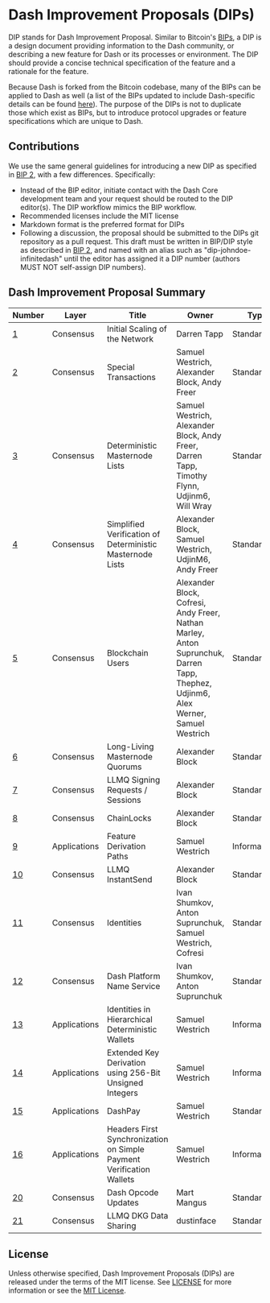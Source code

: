 # Dash Improvement Proposals (DIPs)

DIP stands for Dash Improvement Proposal. Similar to Bitcoin's [BIPs](https://github.com/bitcoin/bips/), a DIP is a design document providing information to the Dash community, or describing a new feature for Dash or its processes or environment. The DIP should provide a concise technical specification of the feature and a rationale for the feature.

Because Dash is forked from the Bitcoin codebase, many of the BIPs can be applied to Dash as well (a list of the BIPs updated to include Dash-specific details can be found [here](https://github.com/dashevo/bips)). The purpose of the DIPs is not to duplicate those which exist as BIPs, but to introduce protocol upgrades or feature specifications which are unique to Dash.

## Contributions

We use the same general guidelines for introducing a new DIP as specified in [BIP 2](https://github.com/bitcoin/bips/blob/master/bip-0002.mediawiki), with a few differences. Specifically:

* Instead of the BIP editor, initiate contact with the Dash Core development team and your request should be routed to the DIP editor(s). The DIP workflow mimics the BIP workflow.
* Recommended licenses include the MIT license
* Markdown format is the preferred format for DIPs
* Following a discussion, the proposal should be submitted to the DIPs git repository as a pull request. This draft must be written in BIP/DIP style as described in [BIP 2](https://github.com/bitcoin/bips/blob/master/bip-0002.mediawiki), and named with an alias such as "dip-johndoe-infinitedash" until the editor has assigned it a DIP number (authors MUST NOT self-assign DIP numbers).

## Dash Improvement Proposal Summary

Number | Layer | Title | Owner | Type | Status
--- | --- | --- | --- | --- | ---
[1](dip-0001.md) | Consensus | Initial Scaling of the Network | Darren Tapp | Standard | Final
[2](dip-0002.md) | Consensus | Special Transactions | Samuel Westrich, Alexander Block, Andy Freer | Standard | Final
[3](dip-0003.md) | Consensus | Deterministic Masternode Lists | Samuel Westrich, Alexander Block, Andy Freer, Darren Tapp, Timothy Flynn, Udjinm6, Will Wray | Standard | Final
[4](dip-0004.md) | Consensus | Simplified Verification of Deterministic Masternode Lists | Alexander Block, Samuel Westrich, UdjinM6, Andy Freer | Standard | Final
[5](dip-0005.md) | Consensus | Blockchain Users | Alexander Block, Cofresi, Andy Freer, Nathan Marley, Anton Suprunchuk, Darren Tapp, Thephez, Udjinm6, Alex Werner, Samuel Westrich | Standard | Withdrawn
[6](dip-0006.md) | Consensus | Long-Living Masternode Quorums | Alexander Block | Standard | Final
[7](dip-0007.md) | Consensus | LLMQ Signing Requests / Sessions | Alexander Block | Standard | Final
[8](dip-0008.md) | Consensus | ChainLocks | Alexander Block | Standard | Final
[9](dip-0009.md) | Applications | Feature Derivation Paths | Samuel Westrich | Informational | Proposed
[10](dip-0010.md) | Consensus | LLMQ InstantSend | Alexander Block | Standard | Final
[11](dip-0011.md) | Consensus | Identities | Ivan Shumkov, Anton Suprunchuk, Samuel Westrich, Cofresi | Standard | Proposed
[12](dip-0012.md) | Consensus | Dash Platform Name Service | Ivan Shumkov, Anton Suprunchuk | Standard | Proposed
[13](dip-0013.md) | Applications | Identities in Hierarchical Deterministic Wallets | Samuel Westrich | Informational | Proposed
[14](dip-0014.md) | Applications | Extended Key Derivation using 256-Bit Unsigned Integers | Samuel Westrich | Informational | Proposed
[15](dip-0015.md) | Applications | DashPay | Samuel Westrich | Standard | Proposed
[16](dip-0016.md) | Applications | Headers First Synchronization on Simple Payment Verification Wallets | Samuel Westrich | Informational | Proposed
[20](dip-0020.md) | Consensus | Dash Opcode Updates | Mart Mangus | Standard | Proposed
[21](dip-0021.md) | Consensus | LLMQ DKG Data Sharing | dustinface | Standard | Proposed

## License

Unless otherwise specified, Dash Improvement Proposals (DIPs) are released under the terms of the MIT license. See [LICENSE](LICENSE) for more information or see the [MIT License](https://opensource.org/licenses/MIT).
